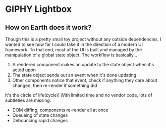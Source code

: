 # GIPHY Lightbox

## How on Earth does it work?

Though this is a pretty small toy project without any outside dependencies, I
wanted to see how far I could take it in the direction of a modern UI framework.
To that end, most of the UI is built and managed by the manipulation of a global
state object. The workflow is basically...

1. A rendered component makes an update to the state object when it's acted upon
2. The state object sends out an event when it's done updating
3. Other components notice that event, check if anything they care about
   changed, then re-render if something did

It's the circle of life(cycle)! With limited time and no vendor code, lots of
subtleties are missing:

* DOM diffing; components re-render all at once
* Queueing of state changes
* Debouncing rapid changes
